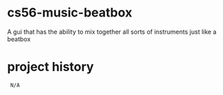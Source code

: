cs56-music-beatbox
==================

A gui that has the ability to mix together all sorts of instruments just like a beatbox

project history
===============
```
 N/A
```
